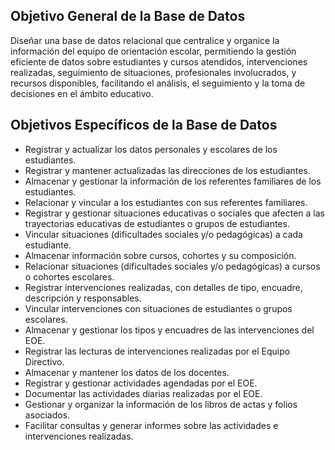  ## Objetivo General de la Base de Datos
Diseñar una base de datos relacional que centralice y organice la información del equipo de orientación escolar, permitiendo la gestión eficiente de datos sobre estudiantes y cursos atendidos, intervenciones realizadas, seguimiento de situaciones, profesionales involucrados, y recursos disponibles, facilitando el análisis, el seguimiento y la toma de decisiones en el ámbito educativo.

## Objetivos Específicos de la Base de Datos
- Registrar y actualizar los datos personales y escolares de los estudiantes.
- Registrar y mantener actualizadas las direcciones de los estudiantes.
- Almacenar y gestionar la información de los referentes familiares de los estudiantes.
- Relacionar y vincular a los estudiantes con sus referentes familiares.
- Registrar y gestionar situaciones educativas o sociales que afecten a las trayectorias educativas de estudiantes o grupos de estudiantes.
- Vincular situaciones (dificultades sociales y/o pedagógicas) a cada estudiante.
- Almacenar información sobre cursos, cohortes y su composición.
- Relacionar situaciones (dificultades sociales y/o pedagógicas) a cursos o cohortes escolares.
- Registrar intervenciones realizadas, con detalles de tipo, encuadre, descripción y responsables.
- Vincular intervenciones con situaciones de estudiantes o grupos escolares.
- Almacenar y gestionar los tipos y encuadres de las intervenciones del EOE.
- Registrar las lecturas de intervenciones realizadas por el Equipo Directivo.
- Almacenar y mantener los datos de los docentes.
- Registrar y gestionar actividades agendadas por el EOE.
- Documentar las actividades diarias realizadas por el EOE.
- Gestionar y organizar la información de los libros de actas y folios asociados.
- Facilitar consultas y generar informes sobre las actividades e intervenciones realizadas.
